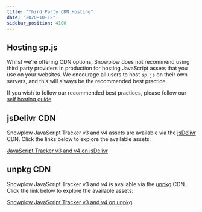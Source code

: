 ```yaml
---
title: "Third Party CDN Hosting"
date: "2020-10-12"
sidebar_position: 4100
---
```


## Hosting sp.js

Whilst we’re offering CDN options, Snowplow does not recommend using third party providers in production for hosting JavaScript assets that you use on your websites. We encourage all users to host `sp.js` on their own servers, and this will always be the recommended best practice.

If you wish to follow our recommended best practices, please follow our [self hosting guide](/docs/collecting-data/collecting-from-own-applications/javascript-trackers/web-tracker/tracker-setup/hosting-the-javascript-tracker/index.md).

## jsDelivr CDN

Snowplow JavaScript Tracker v3 and v4 assets are available via the [jsDelivr](http://jsdelivr.com) CDN. Click the links below to explore the available assets:

[JavaScript Tracker v3 and v4 on jsDelivr](https://www.jsdelivr.com/package/npm/@snowplow/javascript-tracker?path=dist)  

## unpkg CDN

Snowplow JavaScript Tracker v3 and v4 is available via the [unpkg](https://unpkg.com/) CDN. Click the link below to explore the available assets:

[Snowplow JavaScript Tracker v3 and v4 on unpkg](https://unpkg.com/browse/@snowplow/javascript-tracker@latest/dist/)
